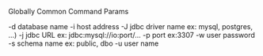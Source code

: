 Globally Common Command Params

-d database name
-i host address
-J jdbc driver name ex: mysql, postgres, ...)
-j jdbc URL ex: jdbc:mysql://io:port/...
-p port ex:3307
-w user password
-s schema name ex: public, dbo
-u user name

